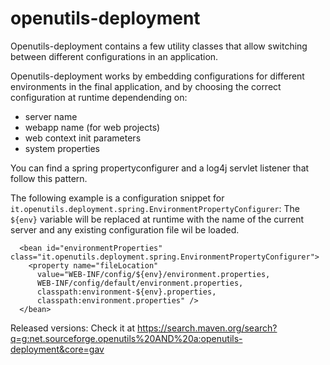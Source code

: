#  openutils-deployment
 Openutils-deployment contains a few utility classes that allow switching between different configurations in an application.

 Openutils-deployment works by embedding configurations for different environments in the final application, and by
 choosing the correct configuration at runtime dependending on:
* server name
* webapp name (for web projects)
* web context init parameters
* system properties

 You can find a spring propertyconfigurer and a log4j servlet listener that follow this pattern.

 The following example is a configuration snippet for  `it.openutils.deployment.spring.EnvironmentPropertyConfigurer`:
 The `${env}` variable will be replaced at runtime with the name of the current server and any existing configuration file
 wil be loaded.

```
  <bean id="environmentProperties" class="it.openutils.deployment.spring.EnvironmentPropertyConfigurer">
    <property name="fileLocation"
      value="WEB-INF/config/${env}/environment.properties,
      WEB-INF/config/default/environment.properties,
      classpath:environment-${env}.properties,
      classpath:environment.properties" />
  </bean>
```


Released versions:
Check it at https://search.maven.org/search?q=g:net.sourceforge.openutils%20AND%20a:openutils-deployment&core=gav

